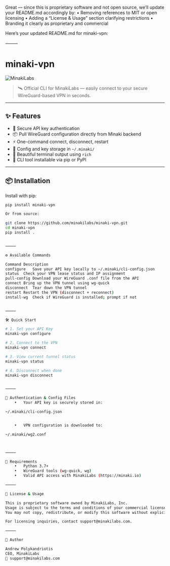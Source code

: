 Great — since this is proprietary software and not open source, we’ll update your README.md accordingly by:
	•	Removing references to MIT or open licensing
	•	Adding a “License & Usage” section clarifying restrictions
	•	Branding it clearly as proprietary and commercial

Here’s your updated README.md for minaki-vpn:

⸻


# minaki-vpn

![MinakiLabs](https://minaki.io/static/logo.svg)

> 🛰️ Official CLI for MinakiLabs — easily connect to your secure WireGuard-based VPN in seconds.

---

## ✨ Features

- 🔐 Secure API key authentication
- 📦 Pull WireGuard configuration directly from Minaki backend
- ⚡ One-command connect, disconnect, restart
- 📁 Config and key storage in `~/.minaki/`
- 💬 Beautiful terminal output using `rich`
- 🧰 CLI tool installable via pip or PyPI

---

## 📦 Installation

Install with pip:

```bash
pip install minaki-vpn

Or from source:

git clone https://github.com/minakilabs/minaki-vpn.git
cd minaki-vpn
pip install .


⸻

⚙️ Available Commands

Command	Description
configure	Save your API key locally to ~/.minaki/cli-config.json
status	Check your VPN lease status and IP assignment
pull-config	Download your WireGuard .conf file from the API
connect	Bring up the VPN tunnel using wg-quick
disconnect	Tear down the VPN tunnel
restart	Restart the VPN (disconnect + reconnect)
install-wg	Check if WireGuard is installed; prompt if not


⸻

🛠️ Quick Start

# 1. Set your API Key
minaki-vpn configure

# 2. Connect to the VPN
minaki-vpn connect

# 3. View current tunnel status
minaki-vpn status

# 4. Disconnect when done
minaki-vpn disconnect


⸻

🔐 Authentication & Config Files
	•	Your API key is securely stored in:

~/.minaki/cli-config.json


	•	VPN configuration is downloaded to:

~/.minaki/wg2.conf



⸻

🧠 Requirements
	•	Python 3.7+
	•	WireGuard tools (wg-quick, wg)
	•	Valid API access with MinakiLabs (https://minaki.io)

⸻

📛 License & Usage

This is proprietary software owned by MinakiLabs, Inc.
Usage is subject to the terms and conditions of your commercial license agreement.
You may not copy, redistribute, or modify this software without explicit permission.

For licensing inquiries, contact support@minakilabs.com.

⸻

👤 Author

Andrew Polykandriotis
CEO, MinakiLabs
📧 support@minakilabs.com

